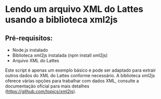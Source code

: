 # Lendo um arquivo XML do Lattes usando a biblioteca xml2js

## Pré-requisitos:

- Node.js instalado
- Biblioteca xml2js instalada (npm install xml2js)
- Arquivo XML do Lattes

Este script é apenas um exemplo básico e pode ser adaptado para extrair outros dados do XML do Lattes conforme necessário.
A biblioteca xml2js oferece várias opções para trabalhar com dados XML, consulte a documentação oficial para mais detalhes (https://github.com/topics/xml2js).
